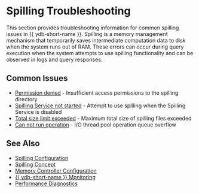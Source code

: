 # Spilling Troubleshooting

This section provides troubleshooting information for common spilling issues in {{ ydb-short-name }}. Spilling is a memory management mechanism that temporarily saves intermediate computation data to disk when the system runs out of RAM. These errors can occur during query execution when the system attempts to use spilling functionality and can be observed in logs and query responses.

## Common Issues

- [Permission denied](permission-denied.md) - Insufficient access permissions to the spilling directory
- [Spilling Service not started](service-not-started.md) - Attempt to use spilling when the Spilling Service is disabled
- [Total size limit exceeded](total-size-limit-exceeded.md) - Maximum total size of spilling files exceeded
- [Can not run operation](can-not-run-operation.md) - I/O thread pool operation queue overflow

## See Also

- [Spilling Configuration](../../reference/configuration/table_service_config.md)
- [Spilling Concept](../../concepts/spilling.md)
- [Memory Controller Configuration](../../reference/configuration/memory_controller_config.md)
- [{{ ydb-short-name }} Monitoring](../../devops/observability/monitoring.md)
- [Performance Diagnostics](../performance/index.md)
